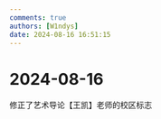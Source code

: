 ```yaml
---
comments: true
authors: [W1ndys]
date: 2024-08-16 16:51:15
---
```


# 2024-08-16

修正了艺术导论【王凯】老师的校区标志

<!-- more -->



